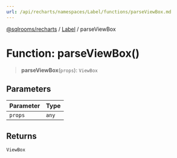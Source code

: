 ```yaml
---
url: /api/recharts/namespaces/Label/functions/parseViewBox.md
---
```

[@sqlrooms/recharts](../../../index.md) / [Label](../index.md) / parseViewBox

# Function: parseViewBox()

> **parseViewBox**(`props`): `ViewBox`

## Parameters

| Parameter | Type |
| ------ | ------ |
| `props` | `any` |

## Returns

`ViewBox`
